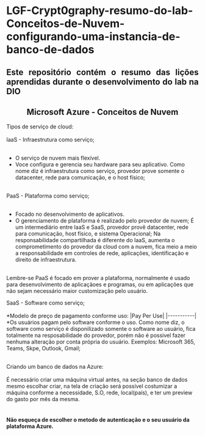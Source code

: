 # LGF-Crypt0graphy-resumo-do-lab-Conceitos-de-Nuvem-configurando-uma-instancia-de-banco-de-dados
## <div align="justify"> Este repositório contém o resumo das lições aprendidas durante o desenvolvimento do lab na DIO </div>
## <div align="center">Microsoft Azure - Conceitos de Nuvem</div>
Tipos de serviço de cloud:<br></br>
IaaS - Infraestrutura como serviço;<br></br>
* O serviço de nuvem mais flexível.
* Voce configura e gerencia seu hardware para seu aplicativo.
Como nome diz é infraestrutura como serviço, provedor prove somente o datacenter, rede para comunicação, e o host físico;<br></br>

PaaS - Plataforma como serviço;<br></br>
* Focado no desenvolvimento de aplicativos.
* O gerenciamento de plataforma é realizado pelo provedor de nuvem;
É um intermediário entre IaaS e SaaS, provedor provê datacenter, rede para comunicação, host físico, e sistema Operacional;
Na responsabilidade compartilhada é diferente do IaaS, aumenta o comprometimento do provedor da cloud com a nuvem, fica meio a meio a responsabilidade em controles de rede, aplicações, identificação e direito de infraestrutura.<br></br>

Lembre-se PaaS é focado em prover a plataforma, normalmente é usado para desenvolvimento de aplicaçãoes e programas, ou em aplicações que não sejam necessário maior customização pelo usuário.

SaaS - Software como serviço;<br></br>
*Modelo de preço de pagamento conforme uso:
|Pay Per Use|
|-----------|
*Os usuários pagam pelo software conforme o uso.
Como nome diz, o software como serviço é disponilizado somente o software ao usuário, fica totalmente na resposabilidade do provedor, porém não é possivel fazer nenhuma alteração por conta própria do usuário.
Exemplos: Microsoft 365, Teams, Skpe, Outlook, Gmail;<br></br>

Criando um banco de dados na Azure:<br></br>
É necessário criar uma máquina virtual antes, na seção banco de dados mesmo escolhar criar, na tela de criação será possível costumizar a máquina conforme a necessidade, S.O, rede, local(país), e ter um preview do gasto por mês da mesma.<br></br>
#### Não esqueça de escolher o metodo de autenticação e o seu usuário da plataforma Azure.


